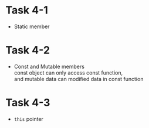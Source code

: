 # Task 4-1
* Static member
# Task 4-2
* Const and Mutable members  
const object can only access const function,  
and mutable data can modified data in const function
# Task 4-3
* `this` pointer